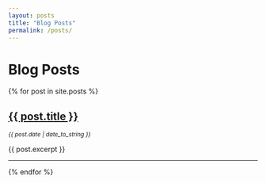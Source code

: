 ```yaml
---
layout: posts
title: "Blog Posts"
permalink: /posts/
---
```


<h1>Blog Posts</h1>

{% for post in site.posts %}
  <div>
    <h2><a href="{{ post.url }}">{{ post.title }}</a></h2>
    <p><small><i>{{ post.date | date_to_string }}</i></small></p>
    <p>{{ post.excerpt }}</p>
  </div>
  <hr>
{% endfor %}
